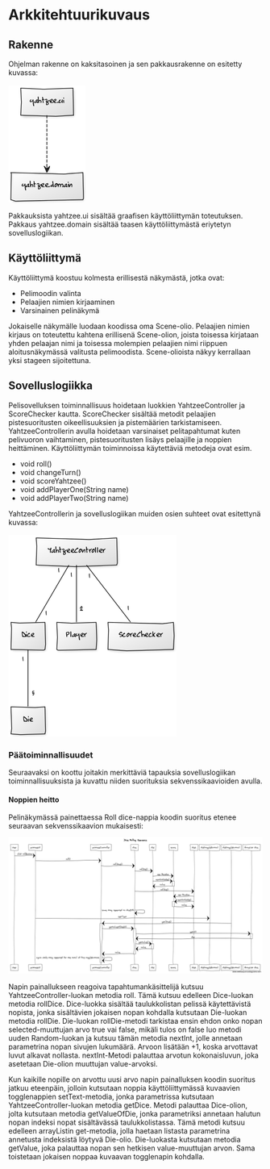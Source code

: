 
# Arkkitehtuurikuvaus

## Rakenne

Ohjelman rakenne on kaksitasoinen ja sen pakkausrakenne on esitetty kuvassa:
<br/>
<br/>
<img src="https://github.com/Hiisable/ot-harjoitustyo/blob/master/dokumentointi/kuvat/Pakkausrakenne.png">
<br/>

Pakkauksista yahtzee.ui sisältää graafisen käyttöliittymän toteutuksen. Pakkaus yahtzee.domain sisältää taasen käyttöliittymästä eriytetyn sovelluslogiikan.

## Käyttöliittymä

Käyttöliittymä koostuu kolmesta erillisestä näkymästä, jotka ovat:

* Pelimoodin valinta
* Pelaajien nimien kirjaaminen
* Varsinainen pelinäkymä

Jokaiselle näkymälle luodaan koodissa oma Scene-olio. Pelaajien nimien kirjaus on toteutettu kahtena erillisenä Scene-olion, joista toisessa kirjataan yhden pelaajan nimi ja toisessa molempien pelaajien nimi riippuen aloitusnäkymässä valitusta pelimoodista. Scene-olioista näkyy kerrallaan yksi stageen sijoitettuna.

## Sovelluslogiikka

Pelisovelluksen toiminnallisuus hoidetaan luokkien YahtzeeController ja ScoreChecker kautta. ScoreChecker sisältää metodit pelaajien pistesuoritusten oikeellisuuksien ja pistemäärien tarkistamiseen. YahtzeeControllerin avulla hoidetaan varsinaiset pelitapahtumat kuten pelivuoron vaihtaminen, pistesuoritusten lisäys pelaajille ja noppien heittäminen. Käyttöliittymän toiminnoissa käytettäviä metodeja ovat esim.

* void roll()
* void changeTurn()
* void scoreYahtzee()
* void addPlayerOne(String name)
* void addPlayerTwo(String name)

YahtzeeControllerin ja sovelluslogiikan muiden osien suhteet ovat esitettynä kuvassa:
<br/>
<br/>
<img src="https://github.com/Hiisable/ot-harjoitustyo/blob/master/dokumentointi/kuvat/uusi_luokkakaavio.png">

### Päätoiminnallisuudet

Seuraavaksi on koottu joitakin merkittäviä tapauksia sovelluslogiikan toiminnallisuuksista ja kuvattu niiden suorituksia sekvenssikaavioiden avulla.

#### Noppien heitto

Pelinäkymässä painettaessa Roll dice-nappia koodin suoritus etenee seuraavan sekvenssikaavion mukaisesti:

<img src="https://github.com/Hiisable/ot-harjoitustyo/blob/master/dokumentointi/kuvat/Dice%20Rolling%20Sequence.png">

Napin painallukseen reagoiva tapahtumankäsittelijä kutsuu YahtzeeController-luokan metodia roll. Tämä kutsuu edelleen Dice-luokan metodia rollDice. Dice-luokka sisältää taulukkolistan pelissä käytettävistä nopista, jonka sisältävien jokaisen nopan kohdalla kutsutaan Die-luokan metodia rollDie. Die-luokan rollDie-metodi tarkistaa ensin ehdon onko nopan selected-muuttujan arvo true vai false, mikäli tulos on false luo metodi uuden Random-luokan ja kutsuu tämän metodia nextInt, jolle annetaan parametrina nopan sivujen lukumäärä. Arvoon lisätään +1, koska arvottavat luvut alkavat nollasta. nextInt-Metodi palauttaa arvotun kokonaisluvun, joka asetetaan Die-olion muuttujan value-arvoksi.

Kun kaikille nopille on arvottu uusi arvo napin painalluksen koodin suoritus jatkuu eteenpäin, jolloin kutsutaan noppia käyttöliittymässä kuvaavien togglenappien setText-metodia, jonka parametrissa kutsutaan YahtzeeController-luokan metodia getDice. Metodi palauttaa Dice-olion, jolta kutsutaan metodia getValueOfDie, jonka parametriksi annetaan halutun nopan indeksi nopat sisältävässä taulukkolistassa. Tämä metodi kutsuu edelleen arrayListin get-metodia, jolla haetaan listasta parametrina annetusta indeksistä löytyvä Die-olio. Die-luokasta kutsutaan metodia getValue, joka palauttaa nopan sen hetkisen value-muuttujan arvon. Sama toistetaan jokaisen noppaa kuvaavan togglenapin kohdalla.
